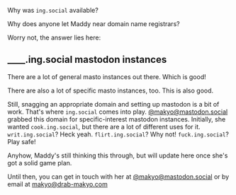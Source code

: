 Why was `ing.social` available?

Why does anyone let Maddy near domain name registrars?

Worry not, the answer lies here:

## ____.ing.social mastodon instances

There are a lot of general masto instances out there. Which is good!

There are also a lot of specific masto instances, too. This is also good.

Still, snagging an appropriate domain and setting up mastodon is a bit of work. That's where `ing.social` comes into play. [@makyo@mastodon.social](https://mastodon.social/@makyo) grabbed this domain for specific-interest mastodon instances. Initially, she wanted `cook.ing.social`, but there are a lot of different uses for it. `writ.ing.social`? Heck yeah. `flirt.ing.social`? Why not! `fuck.ing.social`? Play safe!

Anyhow, Maddy's still thinking this through, but will update here once she's got a solid game plan. 

Until then, you can get in touch with her at [@makyo@mastodon.social](https://mastodon.social/@makyo) or by email at <makyo@drab-makyo.com>
